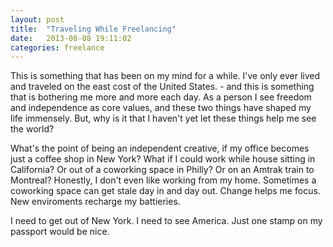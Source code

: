 ```yaml
---
layout: post
title:  "Traveling While Freelancing"
date:   2013-08-08 19:11:02
categories: freelance
---
```


This is something that has been on my mind for a while. I've only ever lived and traveled on the east cost of the United States. - and this is something that is bothering me more and more each day. As a person I see freedom and independence as core values, and these two things have shaped my life immensely. But, why is it that I haven't yet let these things help me see the world? 

What's the point of being an independent creative, if my office becomes just a coffee shop in New York? What if I could work while house sitting in California? Or out of a coworking space in Philly? Or on an Amtrak train to Montreal? Honestly, I don't even like working from my home. Sometimes a coworking space can get stale day in and day out. Change helps me focus. New enviroments recharge my battieries.

I need to get out of New York. I need to see America. Just one stamp on my passport would be nice.
